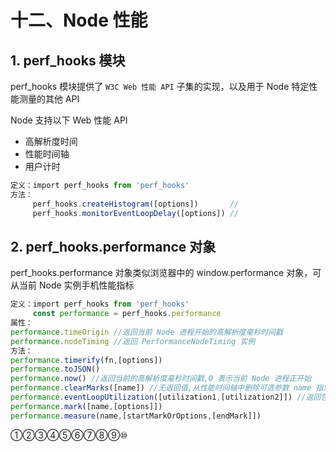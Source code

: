 # 十二、Node 性能

## 1. perf_hooks 模块

perf_hooks 模块提供了 `W3C Web 性能 API` 子集的实现，以及用于 Node 特定性能测量的其他 API

Node 支持以下 Web 性能 API

* 高解析度时间
* 性能时间轴
* 用户计时

```js
定义：import perf_hooks from 'perf_hooks'
方法：
     perf_hooks.createHistogram([options])       //
     perf_hooks.monitorEventLoopDelay([options]) //
```

## 2. perf_hooks.performance 对象

perf_hooks.performance 对象类似浏览器中的 window.performance 对象，可从当前 Node 实例手机性能指标

```js
定义：import perf_hooks from 'perf_hooks'
     const performance = perf_hooks.performance
属性：
performance.timeOrigin //返回当前 Node 进程开始的高解析度毫秒时间戳
performance.nodeTiming //返回 PerformanceNodeTiming 实例
方法：
performance.timerify(fn,[options])
performance.toJSON()
performance.now() //返回当前的高解析度毫秒时间戳,0 表示当前 Node 进程正开始
performance.clearMarks([name]) //无返回值,从性能时间轴中删除可选参数 name 指定的 PerformanceMark 对象,未提供 name 则删除所有
performance.eventLoopUtilization([utilization1,[utilization2]]) //返回包含事件循环作为高解析度毫秒计时器的既空闲又活动的累积持续时间的对象
performance.mark([name,[options]])
performance.measure(name,[startMarkOrOptions,[endMark]])
```

①②③④⑤⑥⑦⑧⑨⑩

